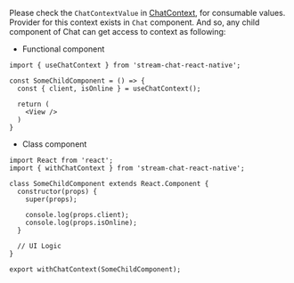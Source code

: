 Please check the `ChatContextValue` in [ChatContext](), for consumable values.
Provider for this context exists in `Chat` component. And so, any child component of Chat
can get access to context as following:

- Functional component

```tsx static
import { useChatContext } from 'stream-chat-react-native';

const SomeChildComponent = () => {
  const { client, isOnline } = useChatContext();

  return (
    <View />
  )
}
```

- Class component

```tsx static
import React from 'react';
import { withChatContext } from 'stream-chat-react-native';

class SomeChildComponent extends React.Component {
  constructor(props) {
    super(props);

    console.log(props.client);
    console.log(props.isOnline);
  }

  // UI Logic
}

export withChatContext(SomeChildComponent);
```